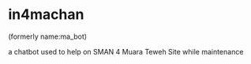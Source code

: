 # in4machan

(formerly name:ma_bot)

a chatbot used to help on SMAN 4 Muara Teweh Site while maintenance
